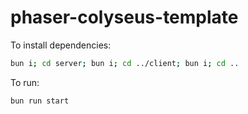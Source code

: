 # phaser-colyseus-template

To install dependencies:

```bash
bun i; cd server; bun i; cd ../client; bun i; cd ..
```

To run:

```bash
bun run start
```
